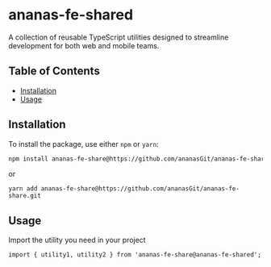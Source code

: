 # ananas-fe-shared

A collection of reusable TypeScript utilities designed to streamline development for both web and mobile teams.

## Table of Contents

- [Installation](#installation)
- [Usage](#usage)

## Installation

To install the package, use either `npm` or `yarn`:

```sh
npm install ananas-fe-share@https://github.com/ananasGit/ananas-fe-shared.git
````
or
```
yarn add ananas-fe-share@https://github.com/ananasGit/ananas-fe-share.git
```

## Usage
 Import the utility you need in your project
```
import { utility1, utility2 } from 'ananas-fe-share@ananas-fe-shared';
```